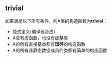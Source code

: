 ## **trivial**

如果满足以下所有条件，则A类的构造函数为**trivial**：

- 隐式定义(编译器合成)
- A没有虚函数，也没有虚基类
- A的所有直接基类都有**琐碎**的构造函数
- A的所有非静态数据成员的类都有简单的构造函数